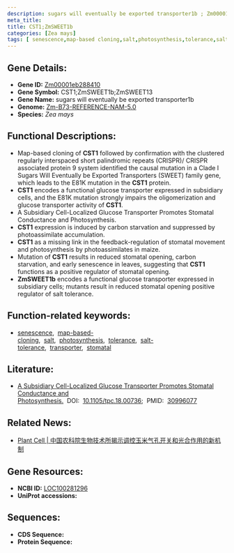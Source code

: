 ```yaml
---
description: sugars will eventually be exported transporter1b ; Zm00001eb288410 ; Zea mays
meta_title:
title: CST1;ZmSWEET1b
categories: [Zea mays]
tags: [ senescence,map-based cloning,salt,photosynthesis,tolerance,salt tolerance,transporter,stomatal ]
---
```


## Gene Details:
- **Gene ID:**	[Zm00001eb288410](https://www.maizegdb.org/gene_center/gene/Zm00001eb288410)
- **Gene Symbol:** CST1;ZmSWEET1b;ZmSWEET13
- **Gene Name:** sugars will eventually be exported transporter1b
- **Genome:** [Zm-B73-REFERENCE-NAM-5.0](https://www.maizegdb.org/genome/assembly/Zm-B73-REFERENCE-NAM-5.0)
- **Species:** *Zea mays*

## Functional Descriptions:
   - Map-based cloning of **CST1** followed by confirmation with the clustered regularly interspaced short palindromic repeats (CRISPR)/ CRISPR associated protein 9 system identified the causal mutation in a Clade I Sugars Will Eventually be Exported Transporters (SWEET) family gene, which leads to the E81K mutation in the **CST1** protein.
   - **CST1** encodes a functional glucose transporter expressed in subsidiary cells, and the E81K mutation strongly impairs the oligomerization and glucose transporter activity of **CST1**.
   - A Subsidiary Cell-Localized Glucose Transporter Promotes Stomatal Conductance and Photosynthesis.
   - **CST1** expression is induced by carbon starvation and suppressed by photoassimilate accumulation.
   - **CST1** as a missing link in the feedback-regulation of stomatal movement and photosynthesis by photoassimilates in maize.
   - Mutation of **CST1** results in reduced stomatal opening, carbon starvation, and early senescence in leaves, suggesting that **CST1** functions as a positive regulator of stomatal opening.
   - **ZmSWEET1b** encodes a functional glucose transporter expressed in subsidiary cells; mutants result in reduced stomatal opening positive regulator of salt tolerance.

## Function-related keywords:
- [senescence](/tags/senescence/),&nbsp;&nbsp;[map-based-cloning](/tags/map-based-cloning/),&nbsp;&nbsp;[salt](/tags/salt/),&nbsp;&nbsp;[photosynthesis](/tags/photosynthesis/),&nbsp;&nbsp;[tolerance](/tags/tolerance/),&nbsp;&nbsp;[salt-tolerance](/tags/salt-tolerance/),&nbsp;&nbsp;[transporter](/tags/transporter/),&nbsp;&nbsp;[stomatal](/tags/stomatal/)

## Literature:
   - [A Subsidiary Cell-Localized Glucose Transporter Promotes Stomatal Conductance and Photosynthesis.]( https://academic.oup.com/plcell/article/31/6/1328/5985672?login=true)&nbsp;&nbsp;DOI:&nbsp;&nbsp;[10.1105/tpc.18.00736](https://academic.oup.com/plcell/article/31/6/1328/5985672?login=true);&nbsp;&nbsp;PMID:&nbsp;&nbsp;[30996077](https://pubmed.ncbi.nlm.nih.gov/30996077/)

## Related News:
   - [Plant Cell | 中国农科院生物技术所揭示调控玉米气孔开关和光合作用的新机制](https://mp.weixin.qq.com/s?__biz=MzU3ODY3MDM0NA==&mid=2247490407&idx=3&sn=9ef4440e20bac174261ed09beca215c9&chksm=fd708100ca070816484e85ef4f50073485a7cab7fdfaae02cc5de699554dfe71fd1b9eed0bc1&scene=27#wechat_redirect)

## Gene Resources:
- **NCBI ID:** [LOC100281296](https://www.ncbi.nlm.nih.gov/gene/?term=LOC100281296)
- **UniProt accessions:** [](https://www.uniprot.org/uniprotkb//entry)



## Sequences:
- **CDS Sequence:**
- **Protein Sequence:**
